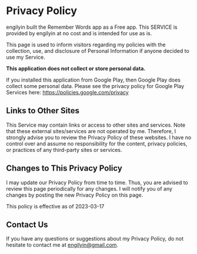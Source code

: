 # Privacy Policy

engilyin built the Remember Words app as a Free app. This SERVICE is provided by engilyin at no cost and is intended for use as is.

This page is used to inform visitors regarding my policies with the collection, use, and disclosure of Personal Information if anyone decided to use my Service.

**This application does not collect or store personal data.**

If you installed this application from Google Play, then Google Play does collect some personal data. Please see the privacy policy for Google Play Services here: https://policies.google.com/privacy

## Links to Other Sites

This Service may contain links or access to other sites and services. Note that these external sites/services are not operated by me. Therefore, I strongly advise you to review the Privacy Policy of these websites. I have no control over and assume no responsibility for the content, privacy policies, or practices of any third-party sites or services.

## Changes to This Privacy Policy

I may update our Privacy Policy from time to time. Thus, you are advised to review this page periodically for any changes. I will notify you of any changes by posting the new Privacy Policy on this page.

This policy is effective as of 2023-03-17

## Contact Us

If you have any questions or suggestions about my Privacy Policy, do not hesitate to contact me at engilyin@gmail.com.
